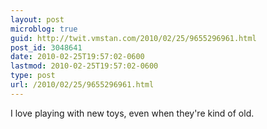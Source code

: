 ```yaml
---
layout: post
microblog: true
guid: http://twit.vmstan.com/2010/02/25/9655296961.html
post_id: 3048641
date: 2010-02-25T19:57:02-0600
lastmod: 2010-02-25T19:57:02-0600
type: post
url: /2010/02/25/9655296961.html
---
```

I love playing with new toys, even when they're kind of old.
